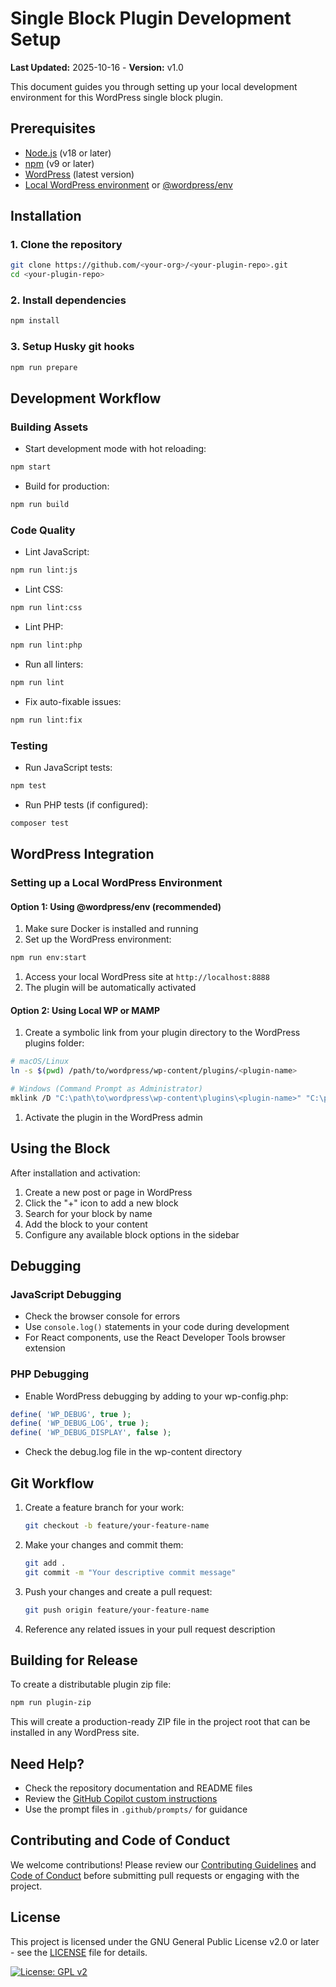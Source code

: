 # Single Block Plugin Development Setup

**Last Updated:** 2025-10-16 - **Version:** v1.0

This document guides you through setting up your local development environment for this WordPress single block plugin.

## Prerequisites

- [Node.js](https://nodejs.org/) (v18 or later)
- [npm](https://www.npmjs.com/) (v9 or later)
- [WordPress](https://wordpress.org/) (latest version)
- [Local WordPress environment](https://localwp.com/) or [@wordpress/env](https://developer.wordpress.org/block-editor/reference-guides/packages/packages-env/)

## Installation

### 1. Clone the repository

```bash
git clone https://github.com/<your-org>/<your-plugin-repo>.git
cd <your-plugin-repo>
```

### 2. Install dependencies

```bash
npm install
```

### 3. Setup Husky git hooks

```bash
npm run prepare
```

## Development Workflow

### Building Assets

- Start development mode with hot reloading:

```bash
npm start
```

- Build for production:

```bash
npm run build
```

### Code Quality

- Lint JavaScript:

```bash
npm run lint:js
```

- Lint CSS:

```bash
npm run lint:css
```

- Lint PHP:

```bash
npm run lint:php
```

- Run all linters:

```bash
npm run lint
```

- Fix auto-fixable issues:

```bash
npm run lint:fix
```

### Testing

- Run JavaScript tests:

```bash
npm test
```

- Run PHP tests (if configured):

```bash
composer test
```

## WordPress Integration

### Setting up a Local WordPress Environment

#### Option 1: Using @wordpress/env (recommended)

1. Make sure Docker is installed and running
2. Set up the WordPress environment:

```bash
npm run env:start
```

1. Access your local WordPress site at `http://localhost:8888`
2. The plugin will be automatically activated

#### Option 2: Using Local WP or MAMP

1. Create a symbolic link from your plugin directory to the WordPress plugins folder:

```bash
# macOS/Linux
ln -s $(pwd) /path/to/wordpress/wp-content/plugins/<plugin-name>

# Windows (Command Prompt as Administrator)
mklink /D "C:\path\to\wordpress\wp-content\plugins\<plugin-name>" "C:\path\to\your\plugin\directory"
```

1. Activate the plugin in the WordPress admin

## Using the Block

After installation and activation:

1. Create a new post or page in WordPress
2. Click the "+" icon to add a new block
3. Search for your block by name
4. Add the block to your content
5. Configure any available block options in the sidebar

## Debugging

### JavaScript Debugging

- Check the browser console for errors
- Use `console.log()` statements in your code during development
- For React components, use the React Developer Tools browser extension

### PHP Debugging

- Enable WordPress debugging by adding to your wp-config.php:

```php
define( 'WP_DEBUG', true );
define( 'WP_DEBUG_LOG', true );
define( 'WP_DEBUG_DISPLAY', false );
```

- Check the debug.log file in the wp-content directory

## Git Workflow

1. Create a feature branch for your work:

    ```bash
    git checkout -b feature/your-feature-name
    ```

2. Make your changes and commit them:

    ```bash
    git add .
    git commit -m "Your descriptive commit message"
    ```

3. Push your changes and create a pull request:

    ```bash
    git push origin feature/your-feature-name
    ```

4. Reference any related issues in your pull request description

## Building for Release

To create a distributable plugin zip file:

```bash
npm run plugin-zip
```

This will create a production-ready ZIP file in the project root that can be installed in any WordPress site.

## Need Help?

- Check the repository documentation and README files
- Review the [GitHub Copilot custom instructions](./.github/custom-instructions.md)
- Use the prompt files in `.github/prompts/` for guidance

## Contributing and Code of Conduct

We welcome contributions! Please review our [Contributing Guidelines](https://github.com/lightspeedwp/.github/blob/master/.github/CONTRIBUTING.md) and [Code of Conduct](https://github.com/lightspeedwp/.github/blob/master/.github/CODE_OF_CONDUCT.md) before submitting pull requests or engaging with the project.

## License

This project is licensed under the GNU General Public License v2.0 or later - see the [LICENSE](LICENSE) file for details.

[![License: GPL v2](https://img.shields.io/badge/License-GPL_v2-blue.svg)](https://www.gnu.org/licenses/old-licenses/gpl-2.0.en.html)
